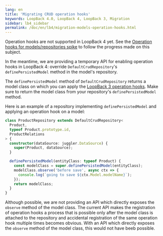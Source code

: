 ```yaml
---
lang: en
title: 'Migrating CRUD operation hooks'
keywords: LoopBack 4.0, LoopBack 4, LoopBack 3, Migration
sidebar: lb4_sidebar
permalink: /doc/en/lb4/migration-models-operation-hooks.html
---
```


Operation hooks are not supported in LoopBack 4 yet. See the
[Operation hooks for models/repositories spike](https://github.com/strongloop/loopback-next/issues/1919)
to follow the progress made on this subject.

In the meantime, we are providing a temporary API for enabling operation hooks
in LoopBack 4: override `DefaultCrudRepository`'s `definePersistedModel` method
in the model's repository.

The `definePersistedModel` method of `DefaultCrudRepository` returns a model
class on which you can apply the
[LoopBack 3 operation hooks](https://loopback.io/doc/en/lb3/Operation-hooks.html).
Make sure to return the model class from your repository's
`definePersistedModel` method.

Here is an example of a repository implementing `definePersistedModel` and
applying an operation hook on a model:

```ts
class ProductRepository extends DefaultCrudRepository<
  Product,
  typeof Product.prototype.id,
  ProductRelations
> {
  constructor(dataSource: juggler.DataSource) {
    super(Product, dataSource);
  }

  definePersistedModel(entityClass: typeof Product) {
    const modelClass = super.definePersistedModel(entityClass);
    modelClass.observe('before save', async ctx => {
      console.log(`going to save ${ctx.Model.modelName}`);
    });
    return modelClass;
  }
}
```

Although possible, we are not providing an API which directly exposes the
`observe` method of the model class. The current API makes the registration of
operation hooks a process that is possible only after the model class is
attached to the repository and accidental registration of the same operation
hook multiple times becomes obvious. With an API which directly exposes the
`observe` method of the model class, this would not have beeb possible.
